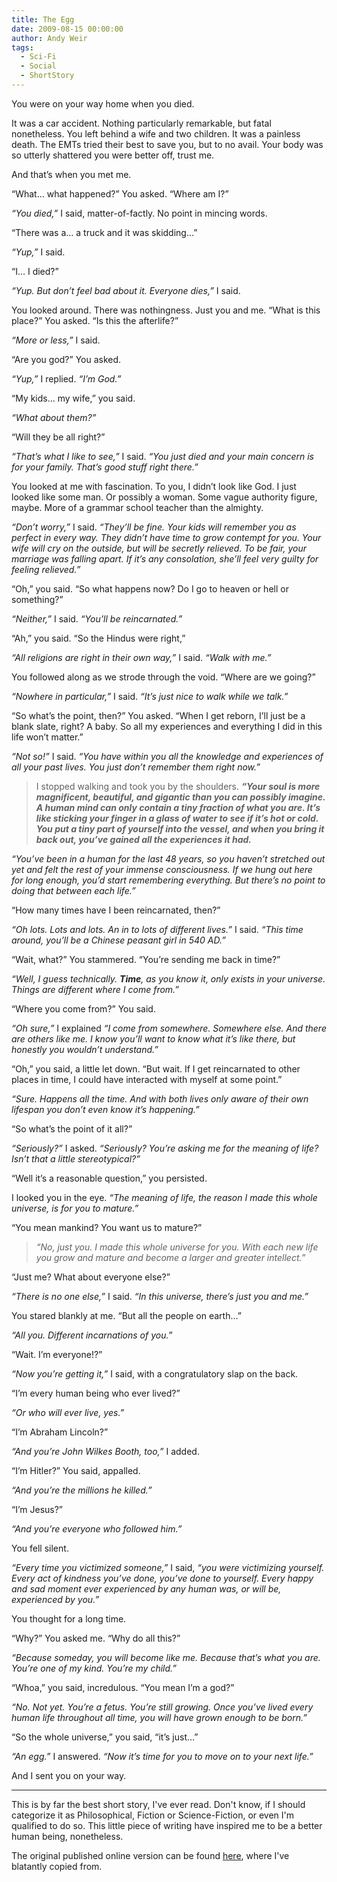 ```yaml
---
title: The Egg
date: 2009-08-15 00:00:00
author: Andy Weir
tags:
  - Sci-Fi
  - Social
  - ShortStory
---
```


You were on your way home when you died.

It was a car accident. Nothing particularly remarkable, but fatal nonetheless. You left behind a wife and two children. It was a painless death. The EMTs tried their best to save you, but to no avail. Your body was so utterly shattered you were better off, trust me.

And that’s when you met me.

“What… what happened?” You asked. “Where am I?”

*“You died,”* I said, matter-of-factly. No point in mincing words.

“There was a… a truck and it was skidding…”

*“Yup,”* I said.

“I… I died?”

*“Yup. But don’t feel bad about it. Everyone dies,”* I said.

You looked around. There was nothingness. Just you and me. “What is this place?” You asked. “Is this the afterlife?”

*“More or less,”* I said.

“Are you god?” You asked.

*“Yup,”* I replied. *“I’m God.”*

“My kids… my wife,” you said.

*“What about them?”*

“Will they be all right?”

*“That’s what I like to see,”* I said. *“You just died and your main concern is for your family. That’s good stuff right there.”*

You looked at me with fascination. To you, I didn’t look like God. I just looked like some man. Or possibly a woman. Some vague authority figure, maybe. More of a grammar school teacher than the almighty.

*“Don’t worry,”* I said. *“They’ll be fine. Your kids will remember you as perfect in every way. They didn’t have time to grow contempt for you. Your wife will cry on the outside, but will be secretly relieved. To be fair, your marriage was falling apart. If it’s any consolation, she’ll feel very guilty for feeling relieved.”*

“Oh,” you said. “So what happens now? Do I go to heaven or hell or something?”

*“Neither,”* I said. *“You’ll be reincarnated.”*

“Ah,” you said. “So the Hindus were right,”

*“All religions are right in their own way,”* I said. *“Walk with me.”*

You followed along as we strode through the void. “Where are we going?”

*“Nowhere in particular,”* I said. *“It’s just nice to walk while we talk.”*

“So what’s the point, then?” You asked. “When I get reborn, I’ll just be a blank slate, right? A baby. So all my experiences and everything I did in this life won’t matter.”

*“Not so!”* I said. *“You have within you all the knowledge and experiences of all your past lives. You just don’t remember them right now.”*

> I stopped walking and took you by the shoulders. ***“Your soul is more magnificent, beautiful, and gigantic than you can possibly imagine. A human mind can only contain a tiny fraction of what you are. It’s like sticking your finger in a glass of water to see if it’s hot or cold. You put a tiny part of yourself into the vessel, and when you bring it back out, you’ve gained all the experiences it had.***
>

*“You’ve been in a human for the last 48 years, so you haven’t stretched out yet and felt the rest of your immense consciousness. If we hung out here for long enough, you’d start remembering everything. But there’s no point to doing that between each life.”*

“How many times have I been reincarnated, then?”

*“Oh lots. Lots and lots. An in to lots of different lives.”* I said. *“This time around, you’ll be a Chinese peasant girl in 540 AD.”*

“Wait, what?” You stammered. “You’re sending me back in time?”

*“Well, I guess technically. **Time**, as you know it, only exists in your universe. Things are different where I come from.”*

“Where you come from?” You said.

*“Oh sure,”* I explained *“I come from somewhere. Somewhere else. And there are others like me. I know you’ll want to know what it’s like there, but honestly you wouldn’t understand.”*

“Oh,” you said, a little let down. “But wait. If I get reincarnated to other places in time, I could have interacted with myself at some point.”

*“Sure. Happens all the time. And with both lives only aware of their own lifespan you don’t even know it’s happening.”*

“So what’s the point of it all?”

*“Seriously?”* I asked. *“Seriously? You’re asking me for the meaning of life? Isn’t that a little stereotypical?”*

“Well it’s a reasonable question,” you persisted.

I looked you in the eye. *“The meaning of life, the reason I made this whole universe, is for you to mature.”*

“You mean mankind? You want us to mature?”

> *“No, just you. I made this whole universe for you. With each new life you grow and mature and become a larger and greater intellect.”*

“Just me? What about everyone else?”

*“There is no one else,”* I said. *“In this universe, there’s just you and me.”*

You stared blankly at me. “But all the people on earth…”

*“All you. Different incarnations of you.”*

“Wait. I’m everyone!?”

*“Now you’re getting it,”* I said, with a congratulatory slap on the back.

“I’m every human being who ever lived?”

*“Or who will ever live, yes.”*

“I’m Abraham Lincoln?”

*“And you’re John Wilkes Booth, too,”* I added.

“I’m Hitler?” You said, appalled.

*“And you’re the millions he killed.”*

“I’m Jesus?”

*“And you’re everyone who followed him.”*

You fell silent.

*“Every time you victimized someone,”* I said, *“you were victimizing yourself. Every act of kindness you’ve done, you’ve done to yourself. Every happy and sad moment ever experienced by any human was, or will be, experienced by you.”*

You thought for a long time.

“Why?” You asked me. “Why do all this?”

*“Because someday, you will become like me. Because that’s what you are. You’re one of my kind. You’re my child.”*

“Whoa,” you said, incredulous. “You mean I’m a god?”

*“No. Not yet. You’re a fetus. You’re still growing. Once you’ve lived every human life throughout all time, you will have grown enough to be born.”*

“So the whole universe,” you said, “it’s just…”

*“An egg.”* I answered. *“Now it’s time for you to move on to your next life.”*

And I sent you on your way.

---

This is by far the best short story, I've ever read. Don't know, if I should categorize it as Philosophical, Fiction or Science-Fiction, or even I'm qualified to do so. This little piece of writing have inspired me to be a better human being, nonetheless.

The original published online version can be found [here](http://galactanet.com/oneoff/theegg_mod.html), where I've blatantly copied from.